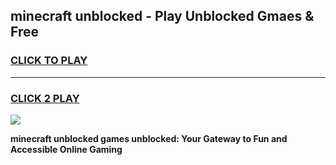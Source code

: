 
## minecraft unblocked - Play Unblocked Gmaes & Free
<h3>
<a href="https://premium.freeplayer.one?title=minecraft_unblocked&ref=19F">CLICK TO PLAY</a></h3>
<hr>

<h3>
<a href="https://premium.freeplayer.one?title=minecraft_unblocked&ref=19F">CLICK 2 PLAY</a>
  
</h3>

<a href="https://premium.freeplayer.one?title=minecraft_unblocked&ref=19F/"><img src="https://clearcache.store/games.png"></a>


**minecraft unblocked games unblocked: Your Gateway to Fun and Accessible Online Gaming**
